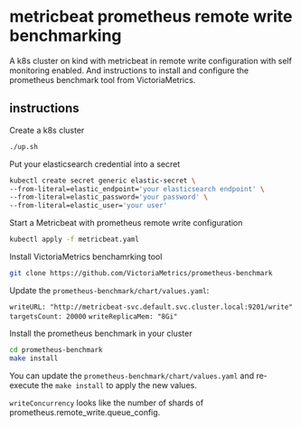 # metricbeat prometheus remote write benchmarking

A k8s cluster on kind with metricbeat in remote write configuration with self monitoring enabled.
And instructions to install and configure the prometheus benchmark tool from VictoriaMetrics.

## instructions

Create a k8s cluster

```bash
./up.sh
```

Put your elasticsearch credential into a secret

```bash
kubectl create secret generic elastic-secret \                      
--from-literal=elastic_endpoint='your elasticsearch endpoint' \
--from-literal=elastic_password='your password' \
--from-literal=elastic_user='your user'
```

Start a Metricbeat with prometheus remote write configuration

```bash
kubectl apply -f metricbeat.yaml
```

Install VictoriaMetrics benchamrking tool

```bash
git clone https://github.com/VictoriaMetrics/prometheus-benchmark
```

Update the `prometheus-benchmark/chart/values.yaml`:

`writeURL: "http://metricbeat-svc.default.svc.cluster.local:9201/write"`
`targetsCount: 20000`
`writeReplicaMem: "8Gi"`

Install the prometheus benchmark in your cluster

```bash
cd prometheus-benchmark
make install
```

You can update the `prometheus-benchmark/chart/values.yaml` and re-execute the `make install` to apply the new values.

`writeConcurrency` looks like the number of shards of prometheus.remote_write.queue_config.
